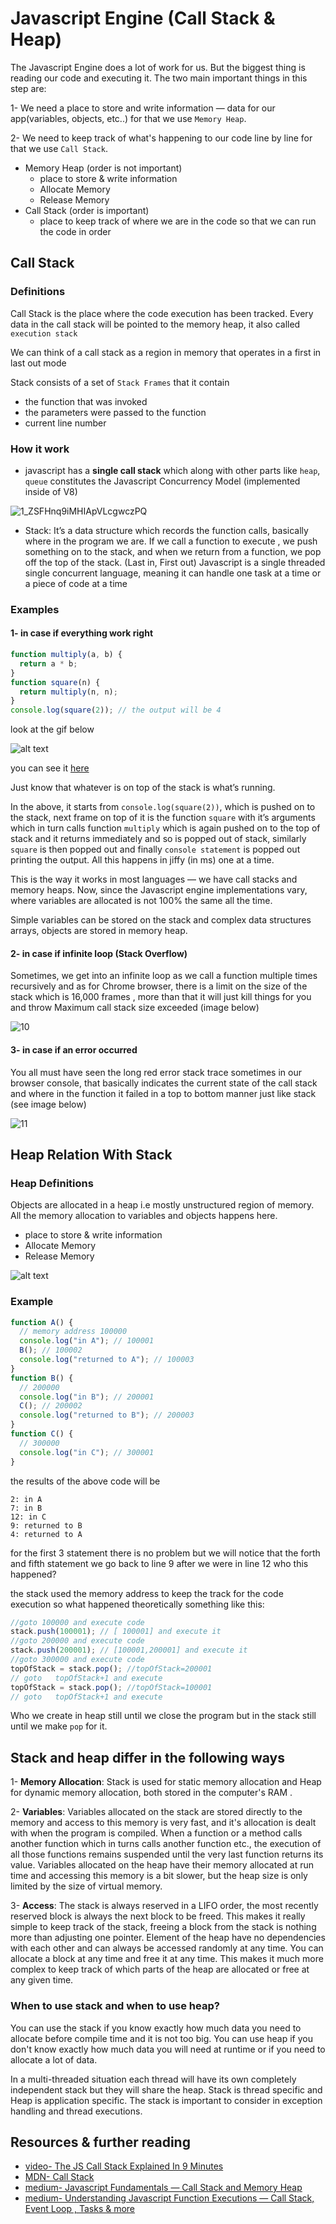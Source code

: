 # Javascript Engine (Call Stack & Heap)

The Javascript Engine does a lot of work for us. But the biggest thing is reading our code and executing it. The two main important things in this step are:

1- We need a place to store and write information — data for our app(variables, objects, etc..) for that we use `Memory Heap`.

2- We need to keep track of what's happening to our code line by line for that we use `Call Stack`.

- Memory Heap (order is not important)
  - place to store & write information
  - Allocate Memory
  - Release Memory
- Call Stack (order is important)
  - place to keep track of where we are in the code so that we can run the code in order

## Call Stack

### Definitions

Call Stack is the place where the code execution has been tracked. Every data in the call stack will be pointed to the memory heap, it also called `execution stack`

We can think of a call stack as a region in memory that operates in a first in last out mode

Stack consists of a set of `Stack Frames` that it contain

- the function that was invoked
- the parameters were passed to the function
- current line number

### How it work

- javascript has a **single call stack** which along with other parts like `heap`, `queue` constitutes the Javascript Concurrency Model (implemented inside of V8)

![1_ZSFHnq9iMHIApVLcgwczPQ](https://user-images.githubusercontent.com/55782435/91869399-81722f80-ec7e-11ea-8652-c10e1616f5b2.png "Visual Representation of JS Model")

- Stack: It’s a data structure which records the function calls, basically where in the program we are. If we call a function to execute , we push something on to the stack, and when we return from a function, we pop off the top of the stack. (Last in, First out) Javascript is a single threaded single concurrent language, meaning it can handle one task at a time or a piece of code at a time

### Examples

#### 1- in case if everything work right

```js
function multiply(a, b) {
  return a * b;
}
function square(n) {
  return multiply(n, n);
}
console.log(square(2)); // the output will be 4
```

look at the gif below

![alt text](https://media.giphy.com/media/SANtxs7a76o3QXfLCo/giphy.gif "gif")

you can see it [here](http://latentflip.com/loupe/?code=ZnVuY3Rpb24gbXVsdGlwbHkoYSwgYikgew0KICByZXR1cm4gYSAqIGI7DQp9DQpmdW5jdGlvbiBzcXVhcmUobikgew0KICByZXR1cm4gbXVsdGlwbHkobiwgbik7DQp9DQoNCmNvbnNvbGUubG9nKHNxdWFyZSgyKSk7!!!PGJ1dHRvbj5DbGljayBtZSE8L2J1dHRvbj4%3D)

Just know that whatever is on top of the stack is what’s running.

In the above, it starts from `console.log(square(2))`, which is pushed on to the stack, next frame on top of it is the function `square` with it’s arguments which in turn calls function `multiply` which is again pushed on to the top of stack and it returns immediately and so is popped out of stack, similarly `square` is then popped out and finally `console statement` is popped out printing the output. All this happens in jiffy (in ms) one at a time.

This is the way it works in most languages — we have call stacks and memory heaps. Now, since the Javascript engine implementations vary, where variables are allocated is not 100% the same all the time.

Simple variables can be stored on the stack and complex data structures arrays, objects are stored in memory heap.

#### 2- in case if infinite loop (Stack Overflow)

Sometimes, we get into an infinite loop as we call a function multiple times recursively and as for Chrome browser, there is a limit on the size of the stack which is 16,000 frames , more than that it will just kill things for you and throw Maximum call stack size exceeded (image below)

![10](https://user-images.githubusercontent.com/55782435/91867469-5d155380-ec7c-11ea-95d7-4139a3e9c067.PNG "maximum call stack size exceeded error")

#### 3- in case if an error occurred

You all must have seen the long red error stack trace sometimes in our browser console, that basically indicates the current state of the call stack and where in the function it failed in a top to bottom manner just like stack (see image below)

![11](https://user-images.githubusercontent.com/55782435/91868343-51765c80-ec7d-11ea-94ec-9c6851f90f70.PNG "error")

## Heap Relation With Stack

### Heap Definitions

Objects are allocated in a heap i.e mostly unstructured region of memory. All the memory allocation to variables and objects happens here.

- place to store & write information
- Allocate Memory
- Release Memory

![alt text](https://i.stack.imgur.com/i6k0Z.png "stack & heap")

### Example

```javascript
function A() {
  // memory address 100000
  console.log("in A"); // 100001
  B(); // 100002
  console.log("returned to A"); // 100003
}
function B() {
  // 200000
  console.log("in B"); // 200001
  C(); // 200002
  console.log("returned to B"); // 200003
}
function C() {
  // 300000
  console.log("in C"); // 300001
}
```

the results of the above code will be

```
2: in A
7: in B
12: in C
9: returned to B
4: returned to A
```

for the first 3 statement there is no problem but we will notice that the forth and fifth statement we go back to line 9 after we were in line 12 who this happened?

the stack used the memory address to keep the track for the code execution so what happened theoretically something like this:

```js
//goto 100000 and execute code
stack.push(100001); // [ 100001] and execute it
//goto 200000 and execute code
stack.push(200001); // [100001,200001] and execute it
//goto 300000 and execute code
topOfStack = stack.pop(); //topOfStack=200001
// goto   topOfStack+1 and execute
topOfStack = stack.pop(); //topOfStack=100001
// goto   topOfStack+1 and execute
```

Who we create in heap still until we close the program but in the stack still until we make `pop` for it.

## Stack and heap differ in the following ways
1- **Memory Allocation**: Stack is used for static memory allocation and Heap for dynamic memory allocation, both stored in the computer's RAM .

2- **Variables**: Variables allocated on the stack are stored directly to the memory and access to this memory is very fast, and it's allocation is dealt with when the program is compiled. When a function or a method calls another function which in turns calls another function etc., the execution of all those functions remains suspended until the very last function returns its value. Variables allocated on the heap have their memory allocated at run time and accessing this memory is a bit slower, but the heap size is only limited by the size of virtual memory.

3- **Access**: The stack is always reserved in a LIFO order, the most recently reserved block is always the next block to be freed. This makes it really simple to keep track of the stack, freeing a block from the stack is nothing more than adjusting one pointer. Element of the heap have no dependencies with each other and can always be accessed randomly at any time. You can allocate a block at any time and free it at any time. This makes it much more complex to keep track of which parts of the heap are allocated or free at any given time.

### When to use stack and when to use heap?
You can use the stack if you know exactly how much data you need to allocate before compile time and it is not too big. You can use heap if you don't know exactly how much data you will need at runtime or if you need to allocate a lot of data.

In a multi-threaded situation each thread will have its own completely independent stack but they will share the heap. Stack is thread specific and Heap is application specific. The stack is important to consider in exception handling and thread executions.

## Resources  & further reading
- [video- The JS Call Stack Explained In 9 Minutes](https://www.youtube.com/watch?v=W8AeMrVtFLY)
- [MDN- Call Stack](https://developer.mozilla.org/en-US/docs/Glossary/Call_stack)
- [medium- Javascript Fundamentals — Call Stack and Memory Heap](https://medium.com/@allansendagi/javascript-fundamentals-call-stack-and-memory-heap-401eb8713204)
- [medium- Understanding Javascript Function Executions — Call Stack, Event Loop , Tasks & more](https://medium.com/@gaurav.pandvia/understanding-javascript-function-executions-tasks-event-loop-call-stack-more-part-1-5683dea1f5ec)

